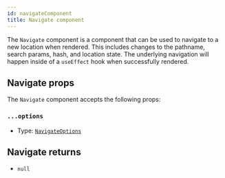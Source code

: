```yaml
---
id: navigateComponent
title: Navigate component
---
```


The `Navigate` component is a component that can be used to navigate to a new location when rendered. This includes changes to the pathname, search params, hash, and location state. The underlying navigation will happen inside of a `useEffect` hook when successfully rendered.

## Navigate props

The `Navigate` component accepts the following props:

### `...options`

- Type: [`NavigateOptions`](../NavigateOptionsType)

## Navigate returns

- `null`
